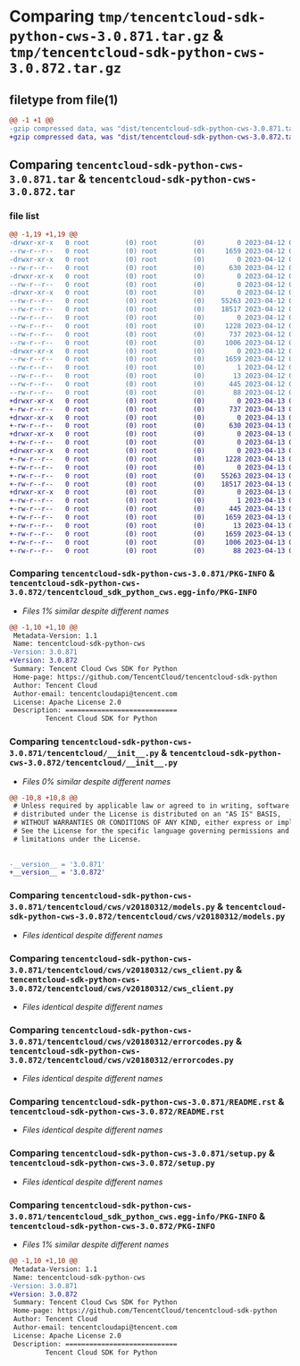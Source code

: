 # Comparing `tmp/tencentcloud-sdk-python-cws-3.0.871.tar.gz` & `tmp/tencentcloud-sdk-python-cws-3.0.872.tar.gz`

## filetype from file(1)

```diff
@@ -1 +1 @@
-gzip compressed data, was "dist/tencentcloud-sdk-python-cws-3.0.871.tar", last modified: Wed Apr 12 00:21:38 2023, max compression
+gzip compressed data, was "dist/tencentcloud-sdk-python-cws-3.0.872.tar", last modified: Thu Apr 13 00:32:31 2023, max compression
```

## Comparing `tencentcloud-sdk-python-cws-3.0.871.tar` & `tencentcloud-sdk-python-cws-3.0.872.tar`

### file list

```diff
@@ -1,19 +1,19 @@
-drwxr-xr-x   0 root         (0) root         (0)        0 2023-04-12 00:21:38.000000 tencentcloud-sdk-python-cws-3.0.871/
--rw-r--r--   0 root         (0) root         (0)     1659 2023-04-12 00:21:38.000000 tencentcloud-sdk-python-cws-3.0.871/PKG-INFO
-drwxr-xr-x   0 root         (0) root         (0)        0 2023-04-12 00:21:38.000000 tencentcloud-sdk-python-cws-3.0.871/tencentcloud/
--rw-r--r--   0 root         (0) root         (0)      630 2023-04-12 00:21:37.000000 tencentcloud-sdk-python-cws-3.0.871/tencentcloud/__init__.py
-drwxr-xr-x   0 root         (0) root         (0)        0 2023-04-12 00:21:38.000000 tencentcloud-sdk-python-cws-3.0.871/tencentcloud/cws/
--rw-r--r--   0 root         (0) root         (0)        0 2023-04-12 00:21:37.000000 tencentcloud-sdk-python-cws-3.0.871/tencentcloud/cws/__init__.py
-drwxr-xr-x   0 root         (0) root         (0)        0 2023-04-12 00:21:38.000000 tencentcloud-sdk-python-cws-3.0.871/tencentcloud/cws/v20180312/
--rw-r--r--   0 root         (0) root         (0)    55263 2023-04-12 00:21:37.000000 tencentcloud-sdk-python-cws-3.0.871/tencentcloud/cws/v20180312/models.py
--rw-r--r--   0 root         (0) root         (0)    18517 2023-04-12 00:21:37.000000 tencentcloud-sdk-python-cws-3.0.871/tencentcloud/cws/v20180312/cws_client.py
--rw-r--r--   0 root         (0) root         (0)        0 2023-04-12 00:21:37.000000 tencentcloud-sdk-python-cws-3.0.871/tencentcloud/cws/v20180312/__init__.py
--rw-r--r--   0 root         (0) root         (0)     1228 2023-04-12 00:21:37.000000 tencentcloud-sdk-python-cws-3.0.871/tencentcloud/cws/v20180312/errorcodes.py
--rw-r--r--   0 root         (0) root         (0)      737 2023-04-12 00:21:37.000000 tencentcloud-sdk-python-cws-3.0.871/README.rst
--rw-r--r--   0 root         (0) root         (0)     1006 2023-04-12 00:21:37.000000 tencentcloud-sdk-python-cws-3.0.871/setup.py
-drwxr-xr-x   0 root         (0) root         (0)        0 2023-04-12 00:21:38.000000 tencentcloud-sdk-python-cws-3.0.871/tencentcloud_sdk_python_cws.egg-info/
--rw-r--r--   0 root         (0) root         (0)     1659 2023-04-12 00:21:38.000000 tencentcloud-sdk-python-cws-3.0.871/tencentcloud_sdk_python_cws.egg-info/PKG-INFO
--rw-r--r--   0 root         (0) root         (0)        1 2023-04-12 00:21:38.000000 tencentcloud-sdk-python-cws-3.0.871/tencentcloud_sdk_python_cws.egg-info/dependency_links.txt
--rw-r--r--   0 root         (0) root         (0)       13 2023-04-12 00:21:38.000000 tencentcloud-sdk-python-cws-3.0.871/tencentcloud_sdk_python_cws.egg-info/top_level.txt
--rw-r--r--   0 root         (0) root         (0)      445 2023-04-12 00:21:38.000000 tencentcloud-sdk-python-cws-3.0.871/tencentcloud_sdk_python_cws.egg-info/SOURCES.txt
--rw-r--r--   0 root         (0) root         (0)       88 2023-04-12 00:21:38.000000 tencentcloud-sdk-python-cws-3.0.871/setup.cfg
+drwxr-xr-x   0 root         (0) root         (0)        0 2023-04-13 00:32:31.000000 tencentcloud-sdk-python-cws-3.0.872/
+-rw-r--r--   0 root         (0) root         (0)      737 2023-04-13 00:32:31.000000 tencentcloud-sdk-python-cws-3.0.872/README.rst
+drwxr-xr-x   0 root         (0) root         (0)        0 2023-04-13 00:32:31.000000 tencentcloud-sdk-python-cws-3.0.872/tencentcloud/
+-rw-r--r--   0 root         (0) root         (0)      630 2023-04-13 00:32:31.000000 tencentcloud-sdk-python-cws-3.0.872/tencentcloud/__init__.py
+drwxr-xr-x   0 root         (0) root         (0)        0 2023-04-13 00:32:31.000000 tencentcloud-sdk-python-cws-3.0.872/tencentcloud/cws/
+-rw-r--r--   0 root         (0) root         (0)        0 2023-04-13 00:32:31.000000 tencentcloud-sdk-python-cws-3.0.872/tencentcloud/cws/__init__.py
+drwxr-xr-x   0 root         (0) root         (0)        0 2023-04-13 00:32:31.000000 tencentcloud-sdk-python-cws-3.0.872/tencentcloud/cws/v20180312/
+-rw-r--r--   0 root         (0) root         (0)     1228 2023-04-13 00:32:31.000000 tencentcloud-sdk-python-cws-3.0.872/tencentcloud/cws/v20180312/errorcodes.py
+-rw-r--r--   0 root         (0) root         (0)        0 2023-04-13 00:32:31.000000 tencentcloud-sdk-python-cws-3.0.872/tencentcloud/cws/v20180312/__init__.py
+-rw-r--r--   0 root         (0) root         (0)    55263 2023-04-13 00:32:31.000000 tencentcloud-sdk-python-cws-3.0.872/tencentcloud/cws/v20180312/models.py
+-rw-r--r--   0 root         (0) root         (0)    18517 2023-04-13 00:32:31.000000 tencentcloud-sdk-python-cws-3.0.872/tencentcloud/cws/v20180312/cws_client.py
+drwxr-xr-x   0 root         (0) root         (0)        0 2023-04-13 00:32:31.000000 tencentcloud-sdk-python-cws-3.0.872/tencentcloud_sdk_python_cws.egg-info/
+-rw-r--r--   0 root         (0) root         (0)        1 2023-04-13 00:32:31.000000 tencentcloud-sdk-python-cws-3.0.872/tencentcloud_sdk_python_cws.egg-info/dependency_links.txt
+-rw-r--r--   0 root         (0) root         (0)      445 2023-04-13 00:32:31.000000 tencentcloud-sdk-python-cws-3.0.872/tencentcloud_sdk_python_cws.egg-info/SOURCES.txt
+-rw-r--r--   0 root         (0) root         (0)     1659 2023-04-13 00:32:31.000000 tencentcloud-sdk-python-cws-3.0.872/tencentcloud_sdk_python_cws.egg-info/PKG-INFO
+-rw-r--r--   0 root         (0) root         (0)       13 2023-04-13 00:32:31.000000 tencentcloud-sdk-python-cws-3.0.872/tencentcloud_sdk_python_cws.egg-info/top_level.txt
+-rw-r--r--   0 root         (0) root         (0)     1659 2023-04-13 00:32:31.000000 tencentcloud-sdk-python-cws-3.0.872/PKG-INFO
+-rw-r--r--   0 root         (0) root         (0)     1006 2023-04-13 00:32:31.000000 tencentcloud-sdk-python-cws-3.0.872/setup.py
+-rw-r--r--   0 root         (0) root         (0)       88 2023-04-13 00:32:31.000000 tencentcloud-sdk-python-cws-3.0.872/setup.cfg
```

### Comparing `tencentcloud-sdk-python-cws-3.0.871/PKG-INFO` & `tencentcloud-sdk-python-cws-3.0.872/tencentcloud_sdk_python_cws.egg-info/PKG-INFO`

 * *Files 1% similar despite different names*

```diff
@@ -1,10 +1,10 @@
 Metadata-Version: 1.1
 Name: tencentcloud-sdk-python-cws
-Version: 3.0.871
+Version: 3.0.872
 Summary: Tencent Cloud Cws SDK for Python
 Home-page: https://github.com/TencentCloud/tencentcloud-sdk-python
 Author: Tencent Cloud
 Author-email: tencentcloudapi@tencent.com
 License: Apache License 2.0
 Description: ============================
         Tencent Cloud SDK for Python
```

### Comparing `tencentcloud-sdk-python-cws-3.0.871/tencentcloud/__init__.py` & `tencentcloud-sdk-python-cws-3.0.872/tencentcloud/__init__.py`

 * *Files 0% similar despite different names*

```diff
@@ -10,8 +10,8 @@
 # Unless required by applicable law or agreed to in writing, software
 # distributed under the License is distributed on an "AS IS" BASIS,
 # WITHOUT WARRANTIES OR CONDITIONS OF ANY KIND, either express or implied.
 # See the License for the specific language governing permissions and
 # limitations under the License.
 
 
-__version__ = '3.0.871'
+__version__ = '3.0.872'
```

### Comparing `tencentcloud-sdk-python-cws-3.0.871/tencentcloud/cws/v20180312/models.py` & `tencentcloud-sdk-python-cws-3.0.872/tencentcloud/cws/v20180312/models.py`

 * *Files identical despite different names*

### Comparing `tencentcloud-sdk-python-cws-3.0.871/tencentcloud/cws/v20180312/cws_client.py` & `tencentcloud-sdk-python-cws-3.0.872/tencentcloud/cws/v20180312/cws_client.py`

 * *Files identical despite different names*

### Comparing `tencentcloud-sdk-python-cws-3.0.871/tencentcloud/cws/v20180312/errorcodes.py` & `tencentcloud-sdk-python-cws-3.0.872/tencentcloud/cws/v20180312/errorcodes.py`

 * *Files identical despite different names*

### Comparing `tencentcloud-sdk-python-cws-3.0.871/README.rst` & `tencentcloud-sdk-python-cws-3.0.872/README.rst`

 * *Files identical despite different names*

### Comparing `tencentcloud-sdk-python-cws-3.0.871/setup.py` & `tencentcloud-sdk-python-cws-3.0.872/setup.py`

 * *Files identical despite different names*

### Comparing `tencentcloud-sdk-python-cws-3.0.871/tencentcloud_sdk_python_cws.egg-info/PKG-INFO` & `tencentcloud-sdk-python-cws-3.0.872/PKG-INFO`

 * *Files 1% similar despite different names*

```diff
@@ -1,10 +1,10 @@
 Metadata-Version: 1.1
 Name: tencentcloud-sdk-python-cws
-Version: 3.0.871
+Version: 3.0.872
 Summary: Tencent Cloud Cws SDK for Python
 Home-page: https://github.com/TencentCloud/tencentcloud-sdk-python
 Author: Tencent Cloud
 Author-email: tencentcloudapi@tencent.com
 License: Apache License 2.0
 Description: ============================
         Tencent Cloud SDK for Python
```

